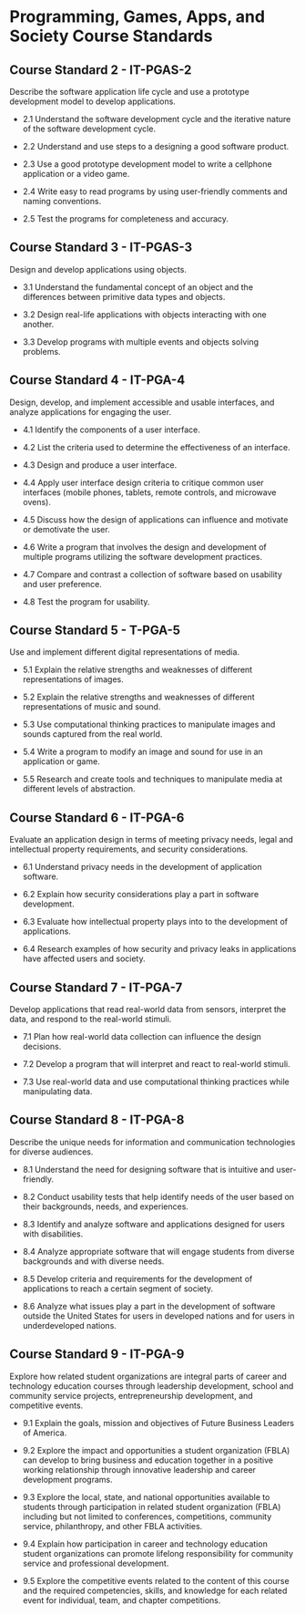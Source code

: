 # Programming, Games, Apps, and Society Course Standards #

## Course Standard 2 - IT-PGAS-2 ##
Describe the software application life cycle and use a prototype development model to
develop applications.

* 2.1 Understand the software development cycle and the iterative nature of the software development cycle.

* 2.2 Understand and use steps to a designing a good software product.

* 2.3 Use a good prototype development model to write a cellphone application or a video game.

* 2.4 Write easy to read programs by using user-friendly comments and naming conventions.

* 2.5 Test the programs for completeness and accuracy.

## Course Standard 3 - IT-PGAS-3 ##
Design and develop applications using objects.

* 3.1 Understand the fundamental concept of an object and the differences between primitive data types and objects.

* 3.2 Design real-life applications with objects interacting with one another.

* 3.3 Develop programs with multiple events and objects solving problems.

## Course Standard 4 - IT-PGA-4 ##
Design, develop, and implement accessible and usable interfaces, and analyze applications for engaging the user.

* 4.1 Identify the components of a user interface.

* 4.2 List the criteria used to determine the effectiveness of an interface.

* 4.3 Design and produce a user interface.

* 4.4 Apply user interface design criteria to critique common user interfaces (mobile phones, tablets, remote controls, and microwave ovens).

* 4.5 Discuss how the design of applications can influence and motivate or demotivate the user.

* 4.6 Write a program that involves the design and development of multiple programs utilizing the software development practices.

* 4.7 Compare and contrast a collection of software based on usability and user preference.

* 4.8 Test the program for usability.

## Course Standard 5 - T-PGA-5 ##
Use and implement different digital representations of media.

* 5.1 Explain the relative strengths and weaknesses of different representations of images.

* 5.2 Explain the relative strengths and weaknesses of different representations of music and sound.

* 5.3 Use computational thinking practices to manipulate images and sounds captured from the real world.

* 5.4 Write a program to modify an image and sound for use in an application or game.

* 5.5 Research and create tools and techniques to manipulate media at different levels of abstraction.

## Course Standard 6 - IT-PGA-6 ##
Evaluate an application design in terms of meeting privacy needs, legal and intellectual property requirements, and security considerations.

* 6.1 Understand privacy needs in the development of application software.

* 6.2 Explain how security considerations play a part in software development.

* 6.3 Evaluate how intellectual property plays into to the development of applications.

* 6.4 Research examples of how security and privacy leaks in applications have affected users and society.

## Course Standard 7 - IT-PGA-7 ##
Develop applications that read real-world data from sensors, interpret the data, and respond to the real-world stimuli.

* 7.1 Plan how real-world data collection can influence the design decisions.

* 7.2 Develop a program that will interpret and react to real-world stimuli.

* 7.3 Use real-world data and use computational thinking practices while manipulating data.

## Course Standard 8 - IT-PGA-8 ##
Describe the unique needs for information and communication technologies for diverse audiences.

* 8.1 Understand the need for designing software that is intuitive and user-friendly.

* 8.2 Conduct usability tests that help identify needs of the user based on their backgrounds, needs, and experiences.

* 8.3 Identify and analyze software and applications designed for users with disabilities.

* 8.4 Analyze appropriate software that will engage students from diverse backgrounds and with diverse needs.

* 8.5 Develop criteria and requirements for the development of applications to reach a certain segment of society.

* 8.6 Analyze what issues play a part in the development of software outside the United States for users in developed nations and for users in underdeveloped nations.

## Course Standard 9 - IT-PGA-9 ##
Explore how related student organizations are integral parts of career and technology education courses through leadership development, school and community service projects, entrepreneurship development, and competitive events.

* 9.1 Explain the goals, mission and objectives of Future Business Leaders of America.

* 9.2 Explore the impact and opportunities a student organization (FBLA) can develop to bring business and education together in a positive working relationship through innovative leadership and career development programs.

* 9.3 Explore the local, state, and national opportunities available to students through participation in related student organization (FBLA) including but not limited to conferences, competitions, community service, philanthropy, and other FBLA activities.

* 9.4 Explain how participation in career and technology education student organizations can promote lifelong responsibility for community service and professional development.

* 9.5 Explore the competitive events related to the content of this course and the required competencies, skills, and knowledge for each related event for individual, team, and chapter competitions.
